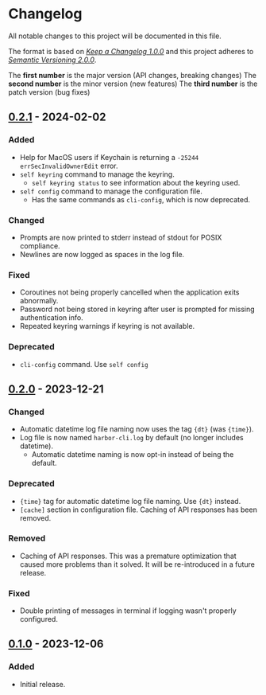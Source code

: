 # Changelog

All notable changes to this project will be documented in this file.

The format is based on [*Keep a Changelog 1.0.0*](https://keepachangelog.com/en/1.0.0/) and this project adheres to [*Semantic Versioning 2.0.0*](https://semver.org/).

The **first number** is the major version (API changes, breaking changes)
The **second number** is the minor version (new features)
The **third number** is the patch version (bug fixes)

<!-- ## [Unreleased]() - 2024-mm-dd -->

<!-- changelog follows -->

## [0.2.1](https://github.com/unioslo/harbor-cli/tree/harbor-cli-v0.2.1) - 2024-02-02

### Added

- Help for MacOS users if Keychain is returning a `-25244` `errSecInvalidOwnerEdit` error.
- `self keyring` command to manage the keyring.
  - `self keyring status` to see information about the keyring used.
- `self config` command to manage the configuration file.
  - Has the same commands as `cli-config`, which is now deprecated.

### Changed

- Prompts are now printed to stderr instead of stdout for POSIX compliance.
- Newlines are now logged as spaces in the log file.

### Fixed

- Coroutines not being properly cancelled when the application exits abnormally.
- Password not being stored in keyring after user is prompted for missing authentication info.
- Repeated keyring warnings if keyring is not available.

### Deprecated

- `cli-config` command. Use `self config`

## [0.2.0](https://github.com/unioslo/harbor-cli/tree/harbor-cli-v0.2.0) - 2023-12-21

### Changed

- Automatic datetime log file naming now uses the tag `{dt}` (was `{time}`).
- Log file is now named `harbor-cli.log` by default (no longer includes datetime).
  - Automatic datetime naming is now opt-in instead of being the default.

### Deprecated

- `{time}` tag for automatic datetime log file naming. Use `{dt}` instead.
- `[cache]` section in configuration file. Caching of API responses has been removed.

### Removed

- Caching of API responses. This was a premature optimization that caused more problems than it solved. It will be re-introduced in a future release.

### Fixed

- Double printing of messages in terminal if logging wasn't properly configured.


## [0.1.0](https://github.com/unioslo/harbor-cli/tree/ca08e7e8830ff3a10e1be447b5555acd5ed672ed) - 2023-12-06

### Added

- Initial release.

<!-- ### Added -->
<!-- ### Changed -->
<!-- ### Deprecated -->
<!-- ### Removed -->
<!-- ### Fixed -->
<!-- ### Security -->
